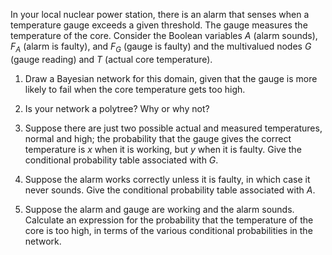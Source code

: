 

In your local nuclear power station, there is an alarm that senses when
a temperature gauge exceeds a given threshold. The gauge measures the
temperature of the core. Consider the Boolean variables $A$ (alarm
sounds), $F_A$ (alarm is faulty), and $F_G$ (gauge is faulty) and the
multivalued nodes $G$ (gauge reading) and $T$ (actual core temperature).<br>

1.  Draw a Bayesian network for this domain, given that the gauge is
    more likely to fail when the core temperature gets too high.<br>

2.  Is your network a polytree? Why or why not?<br>

3.  Suppose there are just two possible actual and measured
    temperatures, normal and high; the probability that the gauge gives
    the correct temperature is $x$ when it is working, but $y$ when it
    is faulty. Give the conditional probability table associated with
    $G$.<br>

4.  Suppose the alarm works correctly unless it is faulty, in which case
    it never sounds. Give the conditional probability table associated
    with $A$.<br>

5.  Suppose the alarm and gauge are working and the alarm sounds.
    Calculate an expression for the probability that the temperature of
    the core is too high, in terms of the various conditional
    probabilities in the network.<br>

